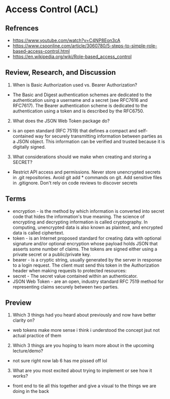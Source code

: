 # Access Control (ACL)

## Refrences

- https://www.youtube.com/watch?v=C4NP8Eon3cA
- https://www.csoonline.com/article/3060780/5-steps-to-simple-role-based-access-control.html
- https://en.wikipedia.org/wiki/Role-based_access_control

## Review, Research, and Discussion
1. When is Basic Authorization used vs. Bearer Authorization?
-  The Basic and Digest authentication schemes are dedicated to the authentication using a username and a secret (see RFC7616 and RFC7617). The Bearer authentication scheme is dedicated to the authentication using a token and is described by the RFC6750.
2. What does the JSON Web Token package do?
-  is an open standard (RFC 7519) that defines a compact and self-contained way for securely transmitting information between parties as a JSON object. This information can be verified and trusted because it is digitally signed.
3. What considerations should we make when creating and storing a SECRET?
- Restrict API access and permissions. Never store unencrypted secrets in .git repositories. Avoid git add * commands on git. Add sensitive files in .gitignore. Don't rely on code reviews to discover secrets

## Terms
- encryption - is the method by which information is converted into secret code that hides the information's true meaning. The science of encrypting and decrypting information is called cryptography. In computing, unencrypted data is also known as plaintext, and encrypted data is called ciphertext.
- token - is an Internet proposed standard for creating data with optional signature and/or optional encryption whose payload holds JSON that asserts some number of claims. The tokens are signed either using a private secret or a public/private key.
- bearer -  is a cryptic string, usually generated by the server in response to a login request. The client must send this token in the Authorization header when making requests to protected resources:
- secret -  The secret value contained within an authenticator.
- JSON Web Token -  are an open, industry standard RFC 7519 method for representing claims securely between two parties.

## Preview
1. Which 3 things had you heard about previously and now have better clarity on?
- web tokens make more sense i think i understood the concept jsut not actual practice of them 
2. Which 3 things are you hoping to learn more about in the upcoming lecture/demo?
- not sure right now lab 6 has me pissed off lol 
3. What are you most excited about trying to implement or see how it works?
- front end to tie all this together and give a visual to the things we are doing in the back 